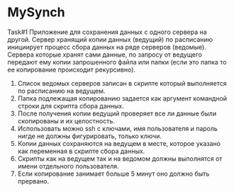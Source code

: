 # MySynch
Task#1
Приложение для сохранения данных с одного сервера на другой.
Сервер хранящий копии данных (ведущий) по расписанию инициирует процесс сбора данных на ряде серверов (ведомые).
Сервера которые хранят сами данные, по запросу от ведущего передают ему копии запрошенного файла или папки (если это папка то ее копирование происходит рекурсивно).

1. Список ведомых серверов записан в скрипте который выполняется по расписанию на ведущем.
2. Папка подлежащая копированию задается как аргумент командной строки для скрипта сбора данных.
3. После получения копии ведущий проверяет все ли данные были скопированы и их целостность.
4. Использовать можно ssh с ключами, имя пользователя и пароль нигде не должны фигурировать, только ключи.
5. Копии данных сохраняются на ведущем в месте, которое указано как переменная в скрипте сбора данных.
6. Скрипты как на ведущем так и на ведомом должны выполнятся от имени отдельного пользователя.
7. Если копирование занимает больше 5 минут оно должно быть прервано.
